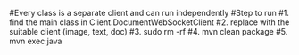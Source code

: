 #Every class is a separate client and can run independently
#Step to run
#1. find the main class in  <mainClass>Client.DocumentWebSocketClient</mainClass>
#2. replace with the suitable client (image, text, doc)
#3. sudo rm -rf
#4. mvn clean package
#5. mvn exec:java